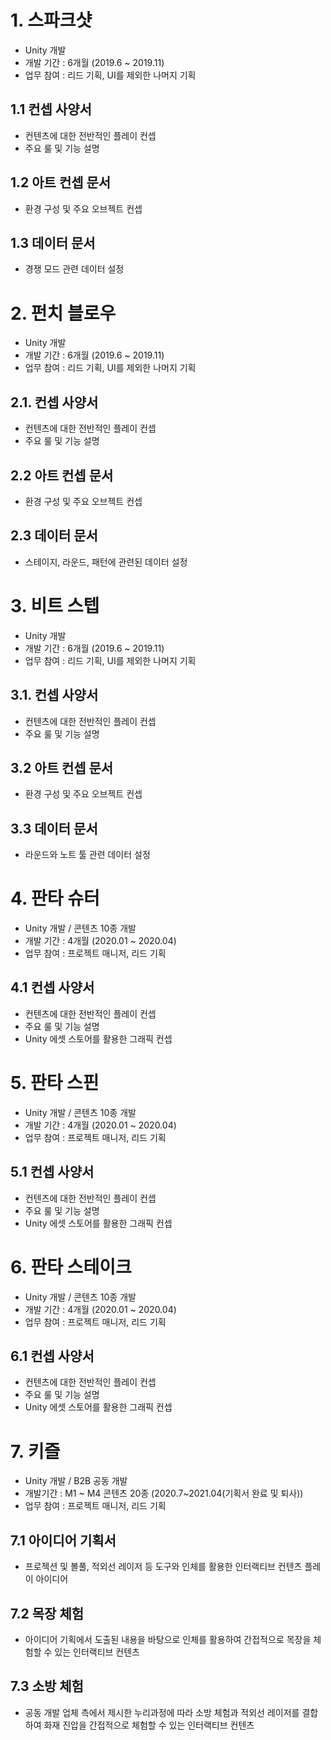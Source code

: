# 1. 스파크샷
- Unity 개발
- 개발 기간 : 6개월 (2019.6 ~ 2019.11)
- 업무 참여 : 리드 기획, UI를 제외한 나머지 기획
## 1.1 컨셉 사양서
- 컨텐츠에 대한 전반적인 플레이 컨셉
- 주요 룰 및 기능 설명
## 1.2 아트 컨셉 문서
- 환경 구성 및 주요 오브젝트 컨셉
## 1.3 데이터 문서
- 경쟁 모드 관련 데이터 설정

# 2. 펀치 블로우
- Unity 개발
- 개발 기간 : 6개월 (2019.6 ~ 2019.11)
- 업무 참여 : 리드 기획, UI를 제외한 나머지 기획 
## 2.1. 컨셉 사양서
- 컨텐츠에 대한 전반적인 플레이 컨셉
- 주요 룰 및 기능 설명
## 2.2 아트 컨셉 문서
- 환경 구성 및 주요 오브젝트 컨셉
## 2.3 데이터 문서
- 스테이지, 라운드, 패턴에 관련된 데이터 설정

# 3. 비트 스텝
- Unity 개발
- 개발 기간 : 6개월 (2019.6 ~ 2019.11)
- 업무 참여 : 리드 기획, UI를 제외한 나머지 기획 
## 3.1. 컨셉 사양서
- 컨텐츠에 대한 전반적인 플레이 컨셉
- 주요 룰 및 기능 설명
## 3.2 아트 컨셉 문서
- 환경 구성 및 주요 오브젝트 컨셉
## 3.3 데이터 문서
- 라운드와 노트 툴 관련 데이터 설정

# 4. 판타 슈터
- Unity 개발 / 콘텐츠 10종 개발
- 개발 기간 : 4개월 (2020.01 ~ 2020.04)
- 업무 참여 : 프로젝트 매니저, 리드 기획
## 4.1 컨셉 사양서
- 컨텐츠에 대한 전반적인 플레이 컨셉
- 주요 룰 및 기능 설명
- Unity 에셋 스토어를 활용한 그래픽 컨셉

# 5. 판타 스핀
- Unity 개발 / 콘텐츠 10종 개발
- 개발 기간 : 4개월 (2020.01 ~ 2020.04)
- 업무 참여 : 프로젝트 매니저, 리드 기획
## 5.1 컨셉 사양서
- 컨텐츠에 대한 전반적인 플레이 컨셉
- 주요 룰 및 기능 설명
- Unity 에셋 스토어를 활용한 그래픽 컨셉

# 6. 판타 스테이크
- Unity 개발 / 콘텐츠 10종 개발
- 개발 기간 : 4개월 (2020.01 ~ 2020.04)
- 업무 참여 : 프로젝트 매니저, 리드 기획
## 6.1 컨셉 사양서
- 컨텐츠에 대한 전반적인 플레이 컨셉
- 주요 룰 및 기능 설명
- Unity 에셋 스토어를 활용한 그래픽 컨셉

# 7. 키즐
- Unity 개발 / B2B 공동 개발
- 개발기간 : M1 ~ M4 콘텐츠 20종 (2020.7~2021.04(기획서 완료 및 퇴사))
- 업무 참여 : 프로젝트 매니저, 리드 기획
## 7.1 아이디어 기획서
- 프로젝션 및 볼풀, 적외선 레이저 등 도구와 인체를 활용한 인터랙티브 컨텐츠 플레이 아이디어
## 7.2 목장 체험
- 아이디어 기획에서 도출된 내용을 바탕으로 인체를 활용하여 간접적으로 목장을 체험할 수 있는 인터랙티브 컨텐츠
## 7.3 소방 체험
- 공동 개발 업체 측에서 제시한 누리과정에 따라 소방 체험과 적외선 레이저를 결합하여 화재 진압을 간접적으로 체험할 수 있는 인터랙티브 컨텐츠